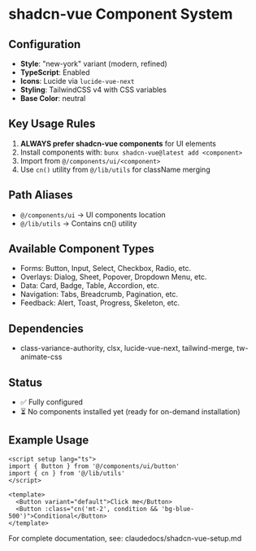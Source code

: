 # shadcn-vue Component System

## Configuration
- **Style**: "new-york" variant (modern, refined)
- **TypeScript**: Enabled
- **Icons**: Lucide via `lucide-vue-next`
- **Styling**: TailwindCSS v4 with CSS variables
- **Base Color**: neutral

## Key Usage Rules
1. **ALWAYS prefer shadcn-vue components** for UI elements
2. Install components with: `bunx shadcn-vue@latest add <component>`
3. Import from `@/components/ui/<component>`
4. Use `cn()` utility from `@/lib/utils` for className merging

## Path Aliases
- `@/components/ui` → UI components location
- `@/lib/utils` → Contains cn() utility

## Available Component Types
- Forms: Button, Input, Select, Checkbox, Radio, etc.
- Overlays: Dialog, Sheet, Popover, Dropdown Menu, etc.
- Data: Card, Badge, Table, Accordion, etc.
- Navigation: Tabs, Breadcrumb, Pagination, etc.
- Feedback: Alert, Toast, Progress, Skeleton, etc.

## Dependencies
- class-variance-authority, clsx, lucide-vue-next, tailwind-merge, tw-animate-css

## Status
- ✅ Fully configured
- ⏳ No components installed yet (ready for on-demand installation)

## Example Usage
```vue
<script setup lang="ts">
import { Button } from '@/components/ui/button'
import { cn } from '@/lib/utils'
</script>

<template>
  <Button variant="default">Click me</Button>
  <Button :class="cn('mt-2', condition && 'bg-blue-500')">Conditional</Button>
</template>
```

For complete documentation, see: claudedocs/shadcn-vue-setup.md
